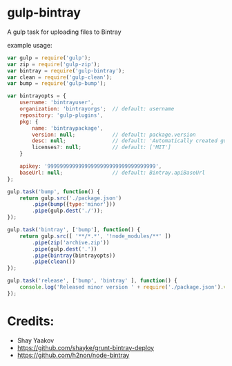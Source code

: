 gulp-bintray
============

A gulp task for uploading files to Bintray

example usage: 
```javascript
var gulp = require('gulp');
var zip = require('gulp-zip');
var bintray = require('gulp-bintray');
var clean = require('gulp-clean');
var bump = require('gulp-bump');

var bintrayopts = {
    username: 'bintrayuser',
    organization: 'bintrayorgs';  // default: username
    repository: 'gulp-plugins',
    pkg: {
        name: 'bintraypackage',
        version: null;            // default: package.version
        desc: null;               // default: 'Automatically created gulp-bintray package'
        licenses?: null;          // default: ['MIT'] 
    }

    apikey: '99999999999999999999999999999999999',
    baseUrl: null;                // default: Bintray.apiBaseUrl
};

gulp.task('bump', function() {
    return gulp.src('./package.json')
        .pipe(bump({type:'minor'}))
        .pipe(gulp.dest('./'));
});

gulp.task('bintray', ['bump'], function() {
    return gulp.src([ '**/*.*', '!node_modules/**' ])
        .pipe(zip('archive.zip'))	
        .pipe(gulp.dest('.'))
        .pipe(bintray(bintrayopts))
        .pipe(clean())
});

gulp.task('release', ['bump', 'bintray' ], function() {
    console.log('Released minor version ' + require('./package.json').version);
});

```
Credits:
========

- Shay Yaakov
- https://github.com/shayke/grunt-bintray-deploy
- https://github.com/h2non/node-bintray
